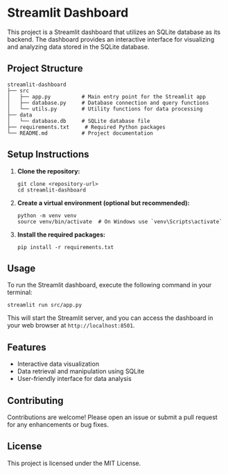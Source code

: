 # Streamlit Dashboard

This project is a Streamlit dashboard that utilizes an SQLite database as its backend. The dashboard provides an interactive interface for visualizing and analyzing data stored in the SQLite database.

## Project Structure

```
streamlit-dashboard
├── src
│   ├── app.py          # Main entry point for the Streamlit app
│   ├── database.py     # Database connection and query functions
│   └── utils.py        # Utility functions for data processing
├── data
│   └── database.db     # SQLite database file
├── requirements.txt     # Required Python packages
└── README.md           # Project documentation
```

## Setup Instructions

1. **Clone the repository:**
   ```
   git clone <repository-url>
   cd streamlit-dashboard
   ```

2. **Create a virtual environment (optional but recommended):**
   ```
   python -m venv venv
   source venv/bin/activate  # On Windows use `venv\Scripts\activate`
   ```

3. **Install the required packages:**
   ```
   pip install -r requirements.txt
   ```

## Usage

To run the Streamlit dashboard, execute the following command in your terminal:

```
streamlit run src/app.py
```

This will start the Streamlit server, and you can access the dashboard in your web browser at `http://localhost:8501`.

## Features

- Interactive data visualization
- Data retrieval and manipulation using SQLite
- User-friendly interface for data analysis

## Contributing

Contributions are welcome! Please open an issue or submit a pull request for any enhancements or bug fixes.

## License

This project is licensed under the MIT License.